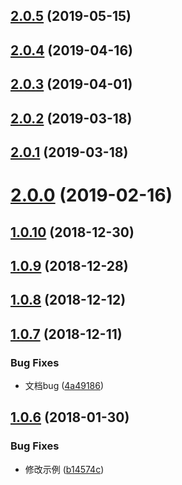 <a name="2.0.5"></a>
## [2.0.5](https://github.com/tinper-bee/bee-tabs/compare/v2.0.4...v2.0.5) (2019-05-15)



<a name="2.0.4"></a>
## [2.0.4](https://github.com/tinper-bee/bee-tabs/compare/v2.0.3...v2.0.4) (2019-04-16)



<a name="2.0.3"></a>
## [2.0.3](https://github.com/tinper-bee/bee-tabs/compare/v2.0.2...v2.0.3) (2019-04-01)



<a name="2.0.2"></a>
## [2.0.2](https://github.com/tinper-bee/bee-tabs/compare/v2.0.1...v2.0.2) (2019-03-18)



<a name="2.0.1"></a>
## [2.0.1](https://github.com/tinper-bee/bee-tabs/compare/v2.0.0...v2.0.1) (2019-03-18)



<a name="2.0.0"></a>
# [2.0.0](https://github.com/tinper-bee/bee-tabs/compare/v1.0.10...v2.0.0) (2019-02-16)



<a name="1.0.10"></a>
## [1.0.10](https://github.com/tinper-bee/bee-tabs/compare/v1.0.9...v1.0.10) (2018-12-30)



<a name="1.0.9"></a>
## [1.0.9](https://github.com/tinper-bee/bee-tabs/compare/v1.0.8...v1.0.9) (2018-12-28)



<a name="1.0.8"></a>
## [1.0.8](https://github.com/tinper-bee/bee-tabs/compare/v1.0.7...v1.0.8) (2018-12-12)



<a name="1.0.7"></a>
## [1.0.7](https://github.com/tinper-bee/bee-tabs/compare/v1.0.6...v1.0.7) (2018-12-11)


### Bug Fixes

* 文档bug ([4a49186](https://github.com/tinper-bee/bee-tabs/commit/4a49186))



<a name="1.0.6"></a>
## [1.0.6](https://github.com/tinper-bee/bee-tabs/compare/b14574c...v1.0.6) (2018-01-30)


### Bug Fixes

* 修改示例 ([b14574c](https://github.com/tinper-bee/bee-tabs/commit/b14574c))




